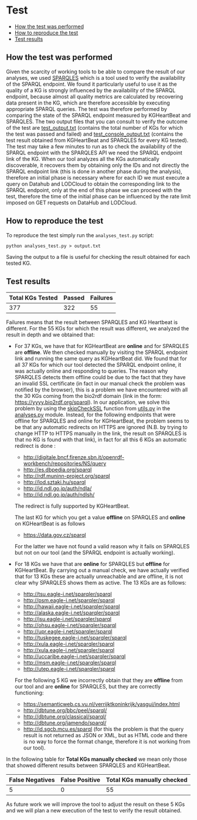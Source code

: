 # Test
- [How the test was performed](#how-the-test-was-performed)
- [How to reproduce the test](#how-to-reproduce-the-test)
- [Test results](#test-results)


## How the test was performed
Given the scarcity of working tools to be able to compare the result of our analyses, we used [SPARQLES](https://sparqles.demo.openlinksw.com) which is a tool used to verify the availability of the SPARQL endpoint. We found it particularly useful to use it as the quality of a KG is strongly influenced by the availability of the SPARQL endpoint, because almost all quality metrics are calculated by recovering data present in the KG, which are therefore accessible by executing appropriate SPARQL queries. The test was therefore performed by comparing the state of the SPARQL endpoint measured by KGHeartBeat and SPARQLES. The two output files that you can consult to verify the outcome of the test are [test_output.txt](./test_output.txt) (contains the total number of KGs for which the test was passed and failed) and [test_console_output.txt](./test_console_output.txt) (contains the test result obtained from KGHeartBeat and SPARQLES for every KG tested).
The test may take a few minutes to run as to check the availability of the SPARQL endpoint with the SPARQLES API we need the SPARQL endpoint link of the KG. When our tool analyzes all the KGs automatically discoverable, it recovers them by obtaining only the IDs and not directly the SPARQL endpoint link (this is done in another phase during the analysis), therefore an initial phase is necessary where for each ID we must execute a query on Datahub and LODCloud to obtain the corresponding link to the SPARQL endpoint, only at the end of this phase we can proceed with the test, therefore the time of the initial phase can be influenced by the rate limit imposed on GET requests on DataHub and LODCloud.

## How to reproduce the test
To reproduce the test simply run the ```analyses_test.py``` script:
```
python analyses_test.py > output.txt
```
Saving the output to a file is useful for checking the result obtained for each tested KG.

## Test results

|Total KGs Tested|Passed|Failures|
|---|---|---|
|377|322|55|

Failures means that the result between SPARQLES and KG Heartbeat is different.
For the 55 KGs for which the result was different, we analyzed the result in depth and we obtained that:
- For 37 KGs, we have that for KGHeartBeat are **online** and for SPARQLES are **offline**. We then checked manually by visiting the SPARQL endpoint link and running the same query as KGHeartBeat did. We found that for all 37 KGs for which our tool detected the SPARQL endpoint online, it was actually online and responding to queries. The reason why SPARQLES detects them offline could be due to the fact that they have an invalid SSL certificate (in fact in our manual check the problem was notified by the browser), this is a problem we have encountered with all the 30 KGs coming from the bio2rdf domain (link in the form: https://yyyy.bio2rdf.org/sparql). In our application, we solve this problem by using the [skipCheckSSL](https://github.com/isislab-unisa/KGHeartbeat/blob/55df26ddf6be91f70d1fa5db86518297ff0c4568/utils.py#L952) function from [utils.py](../utils.py) in the [analyses.py](../analyses.py) module. 
Instead, for the following endpoints that were offline for SPARQLES and online for KGHeartBeat, the problem seems to be that any automatic redirects on HTTPS are ignored (N.B. by trying to change HTTP to HTTPS manually in the link, the result on SPARQLES is that no KG is found with that link), in fact for all this 6 KGs an automatic redirect is done :
    - http://digitale.bncf.firenze.sbn.it/openrdf-workbench/repositories/NS/query
    - http://es.dbpedia.org/sparql
    - http://rdf.muninn-project.org/sparql
    - http://lod.sztaki.hu/sparql
    - http://id.ndl.go.jp/auth/ndla/
    - http://id.ndl.go.jp/auth/ndlsh/

    The redirect is fully supported by KGHeartBeat.
    
    The last KG for which you get a value **offline** on SPARQLES and **online** on KGHeartBeat is as follows
    - https://data.gov.cz/sparql
    
    For the latter we have not found a valid reason why it fails on SPARQLES but not on our tool (and the SPARQL endpoint is actually working).

- For 18 KGs we have that are **online** for SPARQLES but **offline** for KGHeartBeat. By carrying out a manual check, we have actually verified that for 13 KGs these are actually unreachable and are offline, it is not clear why SPARQLES shows them as active. The 13 KGs are as follows:
    - http://tsu.eagle-i.net/sparqler/sparql
    - http://psm.eagle-i.net/sparqler/sparql
    - http://hawaii.eagle-i.net/sparqler/sparql
    - http://alaska.eagle-i.net/sparqler/sparql
    - http://jsu.eagle-i.net/sparqler/sparql
    - http://ohsu.eagle-i.net/sparqler/sparql
    - http://upr.eagle-i.net/sparqler/sparql
    - http://tuskegee.eagle-i.net/sparqler/sparql
    - http://xula.eagle-i.net/sparqler/sparql
    - http://xula.eagle-i.net/sparqler/sparql
    - http://uccaribe.eagle-i.net/sparqler/sparql   
    - http://msm.eagle-i.net/sparqler/sparql
    - http://utep.eagle-i.net/sparqler/sparql

    For the following 5 KG we incorrectly obtain that they are **offline** from our tool and are **online** for SPARQLES, but they are correctly functioning:
    - https://semanticweb.cs.vu.nl/verrijktkoninkrijk/yasgui/index.html
    - http://dbtune.org/bbc/peel/sparql/
    - http://dbtune.org/classical/sparql/
    - http://dbtune.org/jamendo/sparql/
    - http://id.sgcb.mcu.es/sparql (for this the problem is that the query result is not returned as JSON or XML, but as HTML code and there is no way to force the format change, therefore it is not working from our tool).

In the following table for **Total KGs manually checked** we mean only those that showed different results between SPARQLES and KGHeartBeat.

|False Negatives|False Positive|Total KGs manually checked |
|---|---|---|
|5|0|55|

As future work we will improve the tool to adjust the result on these 5 KGs and we will plan a new execution of the test to verify the result obtained.
